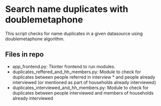 # Search name duplicates with doublemetaphone

This script checks for name duplicates in a given datasource using doublemetaphone algorithm.

## Files in repo

* app_frontend.py: Tkinter frontend to run modules.
* duplicates_reffered_and_hh_members.py: Module to check for duplicates between people referred in interview * and people already interviewed (or mentioned as part of households already interviewed)
* duplicates_interviewed_and_hh_members.py: Module to check for duplicates between people interviewed and members of households already interviewed


<!-- `pyinstaller --onefile --windowed app_frontend.py` -->
